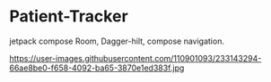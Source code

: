 # Patient-Tracker
jetpack compose
Room, Dagger-hilt, compose navigation.


https://user-images.githubusercontent.com/110901093/233143294-66ae8be0-f658-4092-ba65-3870e1ed383f.jpg
